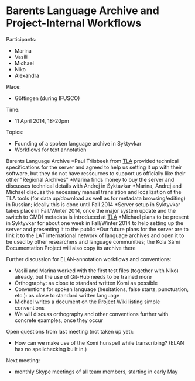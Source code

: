 # Barents Language Archive and Project-Internal Workflows

Participants:
* Marina
* Vasili
* Michael
* Niko
* Alexandra

Place:
* Göttingen (during IFUSCO)

Time:
* 11 April 2014, 18-20pm

Topics:
* Founding of a spoken language archive in Syktyvkar
* Workflows for text annotation

Barents Language Archive
*Paul Trilsbeek from [TLA](../TLA.html) provided technical specifications for the server and agreed to help us setting it up with their software, but they do not have ressources to support us officially like their other "Regional Archives"
*Marina finds money to buy the server and discusses technical details with Andrej in Syktavkar
*Marina, Andrej and Michael discuss the necessary manual translation and localization of the TLA tools (for data up/download as well as for metadata browsing/editing) in Russian; ideally this is done until Fall 2014
*Server setup in Syktyvkar takes place in Fall/Winter 2014, once the major system update and the switch to CMDI metadata is introduced at [TLA](../TLA.html)
*Michael plans to be present in Syktyvkar for about one week in Fall/Winter 2014 to help setting up the server and presenting it to the public
*Our future plans for the server are to link it to the LAT international network of language archives and open it to be used by other researchers and language communities; the Kola Sámi Documentation Project will also copy its archive there

Further discussion for ELAN-annotation workflows and conventions:
* Vasili and Marina worked with the first test files (together with Niko) already, but the use of Git-Hub needs to be trained more
* Orthography: as close to standard written Komi as possible
* Conventions for spoken language (hesitations, false starts, punctuation, etc.): as close to standard written language
* Michael writes a document on the [Project Wiki](http://wiki.komikyv.ru) listing simple conventions
* We will discuss orthography and other conventions further with concrete examples, once they occur

Open questions from last meeting (not taken up yet):
* How can we make use of the Komi hunspell while transcribing? (ELAN has no spellchecking built in.)

Next meeting:
* monthly Skype meetings of all team members, starting in early May
